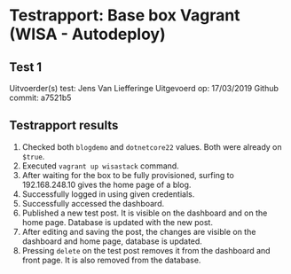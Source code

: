 # Testrapport: Base box Vagrant (WISA - Autodeploy)

## Test 1

Uitvoerder(s) test: Jens Van Liefferinge
Uitgevoerd op: 17/03/2019
Github commit:  a7521b5

## Testrapport results

1. Checked both `blogdemo` and `dotnetcore22` values. Both were already on `$true`.
2. Executed `vagrant up wisastack` command.
3. After waiting for the box to be fully provisioned, surfing to 192.168.248.10 gives the home page of a blog.
4. Successfully logged in using given credentials.
5. Successfully accessed the dashboard.
6. Published a new test post. It is visible on the dashboard and on the home page. Database is updated with the new post.
7. After editing and saving the post, the changes are visible on the dashboard and home page, database is updated.
8. Pressing `delete` on the test post removes it from the dashboard and front page. It is also removed from the database.


